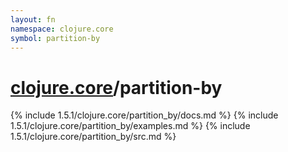 ```yaml
---
layout: fn
namespace: clojure.core
symbol: partition-by
---
```


# [clojure.core](../)/partition-by

{% include 1.5.1/clojure.core/partition_by/docs.md %}
{% include 1.5.1/clojure.core/partition_by/examples.md %}
{% include 1.5.1/clojure.core/partition_by/src.md %}

